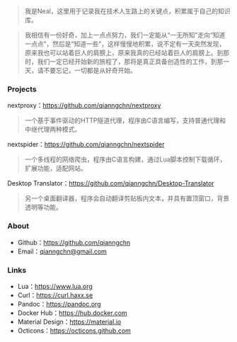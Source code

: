 <!--title:Home-->
<!--tags:home-->
<!--author:Neal-->
<!--date:2016-10-12-->

> 我是Neal，这里用于记录我在技术人生路上的关键点，积累属于自己的知识库。

> 我相信有一份好奇，加上一点点努力，我们一定能从“一无所知”走向“知道一点点”，然后是“知道一些”，这样慢慢地积累，说不定有一天突然发现，原来我也可以站着巨人的肩膀上，原来我真的已经站着巨人的肩膀上。到那时，我们一定已经开始新的旅程了，那将是真正具备创造性的工作，到那一天，请不要忘记，一切都是从好奇开始。

### Projects
nextproxy：<https://github.com/qianngchn/nextproxy>

> 一个基于事件驱动的HTTP隧道代理，程序由C语言编写，支持普通代理和中继代理两种模式。

nextspider：<https://github.com/qianngchn/nextspider>

> 一个多线程的网络爬虫，程序由C语言构建，通过Lua脚本控制下载循环，扩展功能，适配网站。

Desktop Translator：<https://github.com/qianngchn/Desktop-Translator>

> 另一个桌面翻译器，程序会自动翻译剪贴板内文本，并具有置顶窗口，背景透明等功能。

### About
* Github：<https://github.com/qianngchn>
* Email：<qianngchn@gmail.com>

### Links
* Lua：<https://www.lua.org>
* Curl：<https://curl.haxx.se>
* Pandoc：<https://pandoc.org>
* Docker Hub：<https://hub.docker.com>
* Material Design：<https://material.io>
* Octicons：<https://octicons.github.com>
